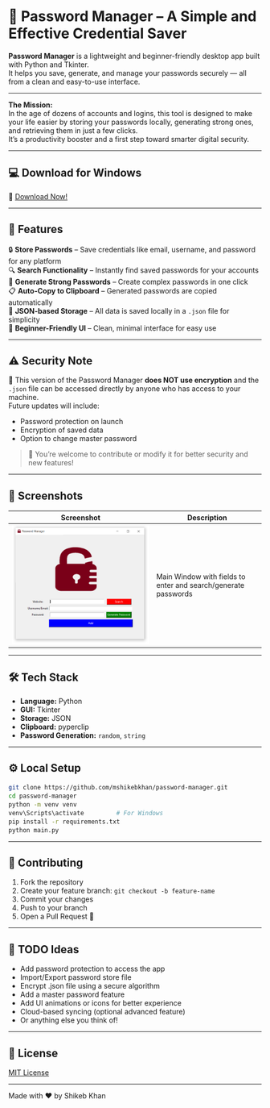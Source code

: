 # 🔐 Password Manager – A Simple and Effective Credential Saver

**Password Manager** is a lightweight and beginner-friendly desktop app built with Python and Tkinter.  
It helps you save, generate, and manage your passwords securely — all from a clean and easy-to-use interface.

---

**The Mission:**  
In the age of dozens of accounts and logins, this tool is designed to make your life easier by storing your passwords locally, generating strong ones, and retrieving them in just a few clicks.  
It’s a productivity booster and a first step toward smarter digital security.

---

## 💻 Download for Windows

🔗 [Download Now!](https://github.com/mshikebkhan/password-manager/releases/download/v1.0.0/PasswordManagerSetup.exe)

---

## 🚀 Features

🔒 **Store Passwords** – Save credentials like email, username, and password for any platform  
🔍 **Search Functionality** – Instantly find saved passwords for your accounts  
🔐 **Generate Strong Passwords** – Create complex passwords in one click  
📋 **Auto-Copy to Clipboard** – Generated passwords are copied automatically  
💾 **JSON-based Storage** – All data is saved locally in a `.json` file for simplicity  
🧠 **Beginner-Friendly UI** – Clean, minimal interface for easy use

---

## ⚠️ Security Note

🚨 This version of the Password Manager **does NOT use encryption** and the `.json` file can be accessed directly by anyone who has access to your machine.  
Future updates will include:  
- Password protection on launch  
- Encryption of saved data  
- Option to change master password

> 🧪 You’re welcome to contribute or modify it for better security and new features!

---

## 📸 Screenshots

| Screenshot | Description |
|------------|-------------|
| ![Main](screenshots/main_window.PNG) | Main Window with fields to enter and search/generate passwords |

---

## 🛠 Tech Stack

- **Language:** Python  
- **GUI:** Tkinter  
- **Storage:** JSON  
- **Clipboard:** pyperclip  
- **Password Generation:** `random`, `string`

---

## ⚙️ Local Setup

```bash
git clone https://github.com/mshikebkhan/password-manager.git
cd password-manager
python -m venv venv
venv\Scripts\activate         # For Windows
pip install -r requirements.txt
python main.py
```
---

## 👥 Contributing

1. Fork the repository
2. Create your feature branch: `git checkout -b feature-name`
3. Commit your changes
4. Push to your branch
5. Open a Pull Request 🚀

---

## 📌 TODO Ideas

- Add password protection to access the app
- Import/Export password store file
- Encrypt .json file using a secure algorithm
- Add a master password feature
- Add UI animations or icons for better experience
- Cloud-based syncing (optional advanced feature)
- Or anything else you think of!

---

## 📄 License

[MIT License](LICENSE)

---

Made with ❤️ by Shikeb Khan
